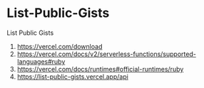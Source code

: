 # List-Public-Gists
List Public Gists

1. https://vercel.com/download
2. https://vercel.com/docs/v2/serverless-functions/supported-languages#ruby
3. https://vercel.com/docs/runtimes#official-runtimes/ruby
4. https://list-public-gists.vercel.app/api
